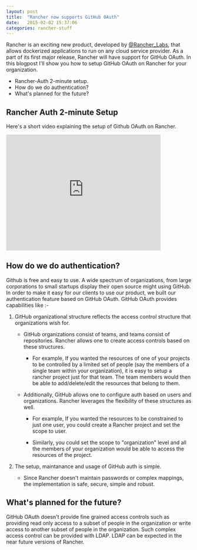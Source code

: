 ```yaml
---
layout: post
title:  "Rancher now supports GitHub OAuth"
date:   2015-02-02 15:37:06
categories: rancher-stuff
---
```

Rancher is an exciting new product, developed by [@Rancher_Labs](https://twitter.com/Rancher_labs), that allows dockerized applications to run on any cloud service provider. As a part of its first major release, Rancher will have support for GitHub OAuth. In this blogpost I'll show you how to setup GitHub OAuth on Rancher for your organization.

* Rancher-Auth 2-minute setup.
* How do we do authentication?
* What's planned for the future?

Rancher Auth 2-minute Setup
----------------------------

Here's a short video explaining the setup of Github OAuth on Rancher.

<iframe width="420" height="315" src="https://www.youtube.com/embed/7vbq83UNxUk" frameborder="0" allowfullscreen="allowfullscreen"> </iframe>

How do we do authentication?
-----------------------------
Github is free and easy to use. A wide spectrum of organizations, from large corporations to small startups display their open source might using GitHub. In order to make it easy for our clients to use our product, we built our authentication feature based on GitHub OAuth. GitHub OAuth provides capabilities like :-

1. GitHub organizational structure reflects the access control structure that organizations wish for.
   
   * GitHub organizations consist of teams, and teams consist of repositories. Rancher allows one to create access controls based on these structures. 
   
       + For example, If you wanted the resources of one of your projects to be controlled by a limited set of people (say the members of a single team within your organization), it is easy to setup a rancher project just for that team. The team members would then be able to add/delete/edit the resources that belong to them. 
  
   * Additionally, GitHub allows one to configure auth based on users and organizations. Rancher leverages the flexibility of these structures as well. 

       + For example, If you wanted the resources to be constrained to just one user, you could create a Rancher project and set the scope to user. 
       
       + Similarly, you could set the scope to "organization" level and all the members of your organization would be able to access the resources of the project. 

2. The setup, maintanance and usage of GitHub auth is simple. 

   * Since Rancher doesn't maintain passwords or complex mappings, the implementation is safe, secure, simple and robust.

What's planned for the future?
------------------------------

GitHub OAuth doesn't provide fine grained access controls such as providing read only access to a subset of people in the organization or write access to another subset of people in the organization. Such complex access control can be provided with LDAP. LDAP can be expected in the near future versions of Rancher.
